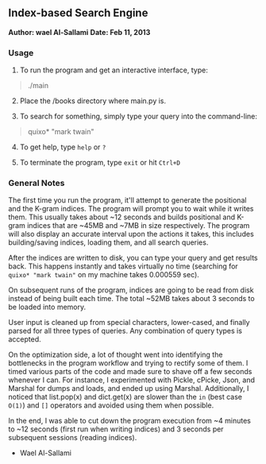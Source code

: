 ## Index-based Search Engine
**Author: wael Al-Sallami**
**Date: Feb 11, 2013**

### Usage
1. To run the program and get an interactive interface, type:
> ./main

2. Place the /books directory where main.py is.

3. To search for something, simply type your query into the command-line:
> quixo* "mark twain"

4. To get help, type `help` or `?`

5. To terminate the program, type `exit` or hit `Ctrl+D`

### General Notes
The first time you run the program, it'll attempt to generate the positional and the K-gram indices. The program will prompt you to wait while it writes them. This usually takes about ~12 seconds and builds positional and K-gram indices that are ~45MB and ~7MB in size respectively. The program will also display an accurate interval upon the actions it takes, this includes building/saving indices, loading them, and all search queries.

After the indices are written to disk, you can type your query and get results back. This happens instantly and takes virtually no time (searching for `quixo* "mark twain"` on my machine takes 0.000559 sec).

On subsequent runs of the program, indices are going to be read from disk instead of being built each time. The total ~52MB takes about 3 seconds to be loaded into memory.

User input is cleaned up from special characters, lower-cased, and finally parsed for all three types of queries. Any combination of query types is accepted.

On the optimization side, a lot of thought went into identifying the bottlenecks in the program workflow and trying to rectify some of them. I timed various parts of the code and made sure to shave off a few seconds whenever I can. For instance, I experimented with Pickle, cPicke, Json, and Marshal for dumps and loads, and ended up using Marshal. Additionally, I noticed that list.pop(x) and dict.get(x) are slower than the `in` (best case `O(1)`) and `[]` operators and avoided using them when possible.

In the end, I was able to cut down the program execution from ~4 minutes to ~12 seconds (first run when writing indices) and 3 seconds per subsequent sessions (reading indices).


- Wael Al-Sallami
